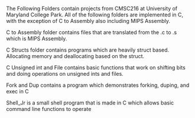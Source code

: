 The Following Folders contain projects from CMSC216 at University of Maryland College Park.
All of the following folders are implemented in C, with the exception of C to Assembly also including MIPS Assembly.

 C to Assembly folder contains files that are translated from the .c to .s which is MIPS Assembly.

C Structs folder contains programs which are heavily struct based. Allocating memory and deallocating based on the struct.

C Unsigned int and File contains basic functions that work on shifting bits and doing operations on unsigned ints and files.

Fork and Dup contains a program which demonstrates forking, duping, and exec in C 

Shell_Jr is a small shell program that is made in C which allows basic command line functions to operate

